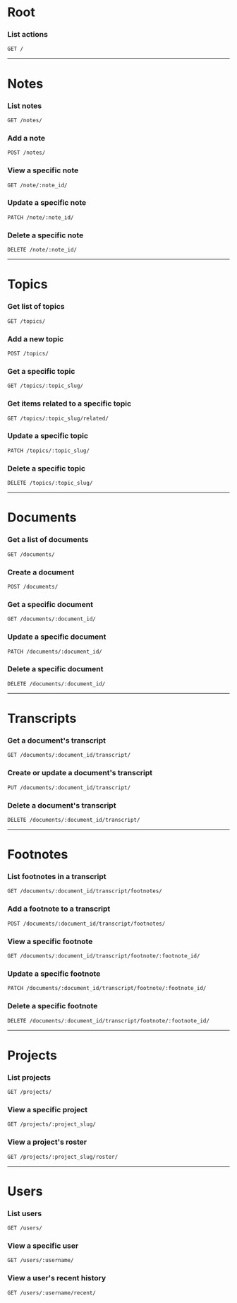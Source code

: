 Root
========
### List actions
```http
GET /
```

- - -

Notes
========
### List notes
```http
GET /notes/
```

### Add a note
```http
POST /notes/
```

### View a specific note
```http
GET /note/:note_id/
```

### Update a specific note
```http
PATCH /note/:note_id/
```

### Delete a specific note
```http
DELETE /note/:note_id/
```

- - -

Topics
========
### Get list of topics
```http
GET /topics/
```

### Add a new topic
```http
POST /topics/
```

### Get a specific topic
```http
GET /topics/:topic_slug/
```

### Get items related to a specific topic
```http
GET /topics/:topic_slug/related/
```

### Update a specific topic
```http
PATCH /topics/:topic_slug/
```

### Delete a specific topic
```http
DELETE /topics/:topic_slug/
```

- - -

Documents
========
### Get a list of documents
```http
GET /documents/
```

### Create a document
```http
POST /documents/
```

### Get a specific document
```http
GET /documents/:document_id/
```

### Update a specific document
```http
PATCH /documents/:document_id/
```

### Delete a specific document
```http
DELETE /documents/:document_id/
```

- - -

Transcripts
========
### Get a document's transcript
```http
GET /documents/:document_id/transcript/
```

### Create or update a document's transcript
```http
PUT /documents/:document_id/transcript/
```

### Delete a document's transcript
```http
DELETE /documents/:document_id/transcript/
```

- - -

Footnotes
========
### List footnotes in a transcript
```http
GET /documents/:document_id/transcript/footnotes/
```

### Add a footnote to a transcript
```http
POST /documents/:document_id/transcript/footnotes/
```

### View a specific footnote
```http
GET /documents/:document_id/transcript/footnote/:footnote_id/
```

### Update a specific footnote
```http
PATCH /documents/:document_id/transcript/footnote/:footnote_id/
```

### Delete a specific footnote
```http
DELETE /documents/:document_id/transcript/footnote/:footnote_id/
```

- - -

Projects
========
### List projects
```http
GET /projects/
```

### View a specific project
```http
GET /projects/:project_slug/
```

### View a project's roster
```http
GET /projects/:project_slug/roster/
```

- - -

Users
========
### List users
```http
GET /users/
```

### View a specific user
```http
GET /users/:username/
```

### View a user's recent history
```http
GET /users/:username/recent/
```
